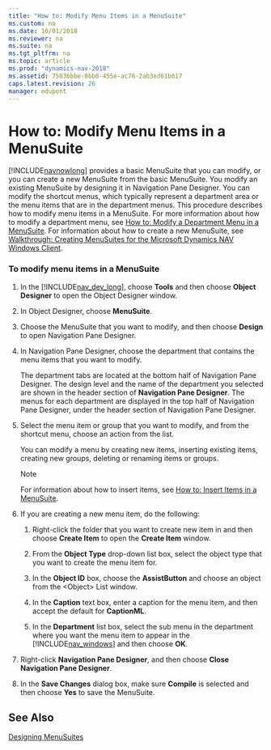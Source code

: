 ```yaml
---
title: "How to: Modify Menu Items in a MenuSuite"
ms.custom: na
ms.date: 10/01/2018
ms.reviewer: na
ms.suite: na
ms.tgt_pltfrm: na
ms.topic: article
ms.prod: "dynamics-nav-2018"
ms.assetid: 75036bbe-8bb0-455e-ac76-2ab3ed61b617
caps.latest.revision: 26
manager: edupont
---
```

# How to: Modify Menu Items in a MenuSuite
[!INCLUDE[navnowlong](includes/navnowlong_md.md)] provides a basic MenuSuite that you can modify, or you can create a new MenuSuite from the basic MenuSuite. You modify an existing MenuSuite by designing it in Navigation Pane Designer. You can modify the shortcut menus, which typically represent a department area or the menu items that are in the department menus. This procedure describes how to modify menu items in a MenuSuite. For more information about how to modify a department menu, see [How to: Modify a Department Menu in a MenuSuite](How-to--Modify-a-Department-Menu-in-a-MenuSuite.md). For information about how to create a new MenuSuite, see [Walkthrough: Creating MenuSuites for the Microsoft Dynamics NAV Windows Client](Walkthrough--Creating-MenuSuites-for-the-Microsoft-Dynamics-NAV-Windows-Client.md).  
  
### To modify menu items in a MenuSuite  
  
1.  In the [!INCLUDE[nav_dev_long](includes/nav_dev_long_md.md)], choose **Tools** and then choose **Object Designer** to open the Object Designer window.  
  
2.  In Object Designer, choose **MenuSuite**.  
  
3.  Choose the MenuSuite that you want to modify, and then choose **Design** to open Navigation Pane Designer.  
  
4.  In Navigation Pane Designer, choose the department that contains the menu items that you want to modify.  
  
     The department tabs are located at the bottom half of Navigation Pane Designer. The design level and the name of the department you selected are shown in the header section of **Navigation Pane Designer**. The menus for each department are displayed in the top half of Navigation Pane Designer, under the header section of Navigation Pane Designer.  
  
5.  Select the menu item or group that you want to modify, and from the shortcut menu, choose an action from the list.  
  
     You can modify a menu by creating new items, inserting existing items, creating new groups, deleting or renaming items or groups.  
  
    > [!NOTE]  
    >  For information about how to insert items, see [How to: Insert Items in a MenuSuite](How-to--Insert-Items-in-a-MenuSuite.md).  
  
6.  If you are creating a new menu item, do the following:  
  
    1.  Right-click the folder that you want to create new item in and then choose **Create Item** to open the **Create Item** window.  
  
    2.  From the **Object Type** drop-down list box, select the object type that you want to create the menu item for.  
  
    3.  In the **Object ID** box, choose the **AssistButton** and choose an object from the \<Object> List window.  
  
    4.  In the **Caption** text box, enter a caption for the menu item, and then accept the default for **CaptionML**.  
  
    5.  In the **Department** list box, select the sub menu in the department where you want the menu item to appear in the [!INCLUDE[nav_windows](includes/nav_windows_md.md)] and then choose **OK**.  
  
7.  Right-click **Navigation Pane Designer**, and then choose **Close Navigation Pane Designer**.  
  
8.  In the **Save Changes** dialog box, make sure **Compile** is selected and then choose **Yes** to save the MenuSuite.  
  
## See Also  
 [Designing MenuSuites](Designing-MenuSuites.md)